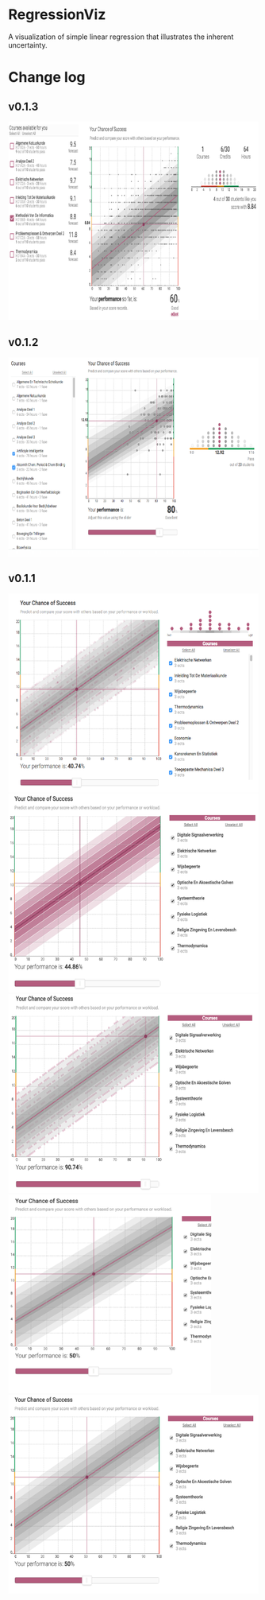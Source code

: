 # RegressionViz

A visualization of simple linear regression that illustrates the inherent uncertainty.

# Change log

## v0.1.3

<img src="public/sc3.png" height="400px">

## v0.1.2

<img src="public/scs2.png" height="400px">

## v0.1.1

<img src="public/sc11.png" height="400px">
<img src="public/sc12.png" height="400px">
<img src="public/sc13.png" height="400px">
<img src="public/sc14.png" height="400px">
<img src="public/sc15.png" height="400px">

